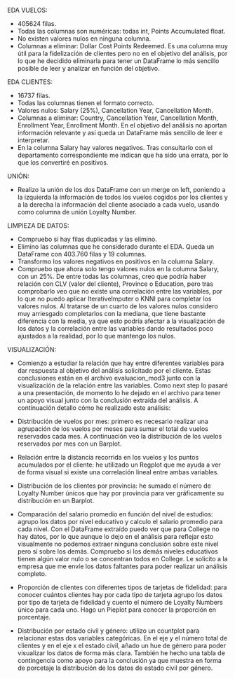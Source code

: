 EDA VUELOS:
- 405624 filas.
- Todas las columnas son numéricas: todas int, Points Accumulated float.
- No existen valores nulos en ninguna columna.
- Columnas a eliminar: Dollar Cost Points Redeemed. Es una columna muy útil para la fidelización de clientes pero no en el objetivo del análisis, por lo que he decidido eliminarla para tener un DataFrame lo más sencillo posible de leer y analizar en función del objetivo.


EDA CLIENTES:
- 16737 filas.
- Todas las columnas tienen el formato correcto.
- Valores nulos: Salary (25%), Cancellation Year, Cancellation Month.
- Columnas a eliminar: Country, Cancellation Year, Cancellation Month, Enrollment Year, Enrollment Month. En el objetivo del análisis no aportan información relevante y así queda un DataFrame más sencillo de leer e interpretar.
- En la columna Salary hay valores negativos. Tras consultarlo con el departamento correspondiente me indican que ha sido una errata, por lo que los convertiré en positivos.


UNIÓN:
- Realizo la unión de los dos DataFrame con un merge on left, poniendo a la izquierda la información de todos los vuelos cogidos por los clientes y a la derecha la información del cliente asociado a cada vuelo, usando como columna de unión Loyalty Number.


LIMPIEZA DE DATOS:
- Compruebo si hay filas duplicadas y las elimino. 
- Elimino las columnas que he considerado durante el EDA. Queda un DataFrame con 403.760 filas y 19 columnas.
- Transformo los valores negativos en positivos en la columna Salary.
- Compruebo que ahora solo tengo valores nulos en la columna Salary, con un 25%. De entre todas las columnas, creo que podría haber relación con CLV (valor del cliente), Province o Education, pero tras comprobarlo veo que no existe una correlación entre las variables, por lo que no puedo aplicar IterativeImputer o KNNI para completar los valores nulos. Al tratarse de un cuarto de los valores nulos considero muy arriesgado completarlos con la mediana, que tiene bastante diferencia con la media, ya que esto podría afectar a la visualización de los datos y la correlación entre las variables dando resultados poco ajustados a la realidad, por lo que mantengo los nulos.


VISUALIZACIÓN:
- Comienzo a estudiar la relación que hay entre diferentes variables para dar respuesta al objetivo del análisis solicitado por el cliente. Estas conclusiones están en el archivo evaluacion_mod3 junto con la visualización de la relación entre las variables. Como next step lo pasaré a una presentación, de momento lo he dejado en el archivo para tener un apoyo visual junto con la conclusión extraída del análisis. A continuación detallo cómo he realizado este análisis:

- Distribución de vuelos por mes: primero es necesario realizar una agrupación de los vuelos por meses para sumar el total de vuelos reservados cada mes. A continuación veo la distribución de los vuelos reservados por mes con un Barplot.

- Relación entre la distancia recorrida en los vuelos y los puntos acumulados por el cliente: he utilizado un Regplot que me ayuda a ver de forma visual si existe una correlación lineal entre ambas variables.

- Distribución de los clientes por provincia: he sumado el número de Loyalty Number únicos que hay por provincia para ver gráficamente su distribución en un Barplot.

- Comparación del salario promedio en función del nivel de estudios: agrupo los datos por nivel educativo y calculo el salario promedio para cada nivel. Con el DataFrame extraído puedo ver que para College no hay datos, por lo que aunque lo dejo en el análisis para reflejar esto visualmente no podemos extraer ninguna conclusión sobre este nivel pero sí sobre los demás. Compruebo si los demás niveles educativos tienen algún valor nulo o se concentran todos en College. Le solicito a la empresa que me envíe los datos faltantes para poder realizar un análisis completo.

- Proporción de clientes con diferentes tipos de tarjetas de fidelidad: para conocer cuántos clientes hay por cada tipo de tarjeta agrupo los datos por tipo de tarjeta de fidelidad y cuento el número de Loyalty Numbers único para cada uno. Hago un Pieplot para conocer la proporción en porcentaje.

- Distribución por estado civil y género: utilizo un countplot para relacionar estas dos variables categóricas. En el eje y el número total de clientes y en el eje x el estado civil, añado un hue de género para poder visualizar los datos de forma más clara. También he hecho una tabla de contingencia como apoyo para la conclusión ya que muestra en forma de porcetaje la distribución de los datos de estado civil por género.
